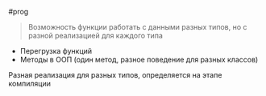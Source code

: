 #prog 

> Возможность функции работать с данными разных типов, но с разной реализацией для каждого типа

- Перегрузка функций
- Методы в ООП (один метод, разное поведение для разных классов)

Разная реализация для разных типов, определяется на этапе компиляции
